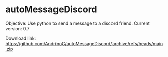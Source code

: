 # autoMessageDiscord
Objective: Use python to send a message to a discord friend.
Current version: 0.7

Download link: https://github.com/AndrinoC/autoMessageDiscord/archive/refs/heads/main.zip
